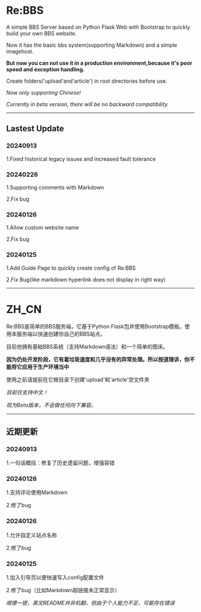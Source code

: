 # Re:BBS
A simple BBS Server based on Python Flask Web with Bootstrap to quickly bulid your own BBS website.

Now it has the basic bbs system(supporting Markdown) and a simple imagehost.

**But now you can not use it in a production environment,because it's poor speed and exception handling.**

Create folders('upload'and'article') in root directories before use.

*Now only supporting Chinese!*

*Currently in beta version, there will be no backward compatibility.*
***
## Lastest Update
### 20240913
1.Fixed historical legacy issues and increased fault tolerance

### 20240226
1.Supporting comments with Markdown

2.Fix bug
### 20240126
1.Allow custom website name

2.Fix bug
### 20240125
1.Add Guide Page to quickly create config of Re:BBS

2.Fix Bug(like markdown hyperlink does not display in right way)
***
# ZH_CN
Re:BBS是简单的BBS服务端，它基于Python Flask包并使用Bootstrap模板。使用本服务端以快速创建你自己的BBS站点。

目前他拥有基础BBS系统（支持Markdown语法）和一个简单的图床。

**因为仍处开发阶段，它有着垃圾速度和几乎没有的异常处理。所以按道理讲，你不能将它应用于生产环境当中**

使用之前请提前在它根目录下创建'upload'和'article'空文件夹

*目前仅支持中文！*

*现为Beta版本，不会做任何向下兼容。*
***
## 近期更新
### 20240913
1.一句话概括：修复了历史遗留问题，增强容错

### 20240126
1.支持评论使用Markdown

2.修了bug
### 20240126
1.允许自定义站点名称

2.修了bug
### 20240125
1.加入引导页以便快速写入config配置文件

2.修了bug（比如Markdown超链接未正常显示）

*顺便一提，英文README并非机翻，但由于个人能力不足，可能存在错误*
